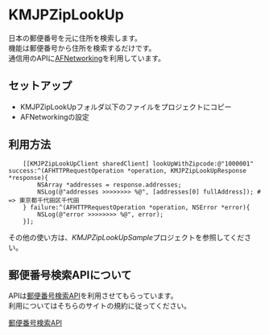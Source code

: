 # KMJPZipLookUp

日本の郵便番号を元に住所を検索します。  
機能は郵便番号から住所を検索するだけです。  
通信用のAPIに[AFNetworking][AFN]を利用しています。

## セットアップ

* KMJPZipLookUpフォルダ以下のファイルをプロジェクトにコピー
* AFNetworkingの設定

## 利用方法

        [[KMJPZipLookUpClient sharedClient] lookUpWithZipcode:@"1000001" success:^(AFHTTPRequestOperation *operation, KMJPZipLookUpResponse *response){
            NSArray *addresses = response.addresses;
            NSLog(@"addresses >>>>>>>> %@", [addresses[0] fullAddress]); # => 東京都千代田区千代田
        } failure:^(AFHTTPRequestOperation *operation, NSError *error){
            NSLog(@"error >>>>>>>> %@", error);
        }];

その他の使い方は、*KMJPZipLookUpSample*プロジェクトを参照してください。

## 郵便番号検索APIについて

APIは[郵便番号検索API][zip]を利用させてもらっています。  
利用についてはそちらのサイトの規約に従ってください。

<a href="http://zip.cgis.biz/">郵便番号検索API</a>

[AFN]:https://github.com/AFNetworking/AFNetworking
[zip]:http://zip.cgis.biz
